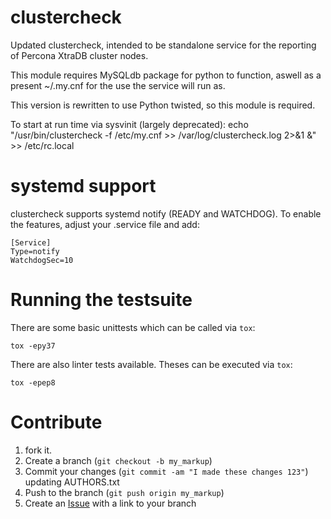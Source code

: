 clustercheck
============

Updated clustercheck, intended to be standalone service for the reporting of Percona XtraDB cluster nodes.

This module requires MySQLdb package for python to function, aswell as a present ~/.my.cnf for the use the service will run as.

This version is rewritten to use Python twisted, so this module is required.

To start at run time via sysvinit (largely deprecated):
echo "/usr/bin/clustercheck -f /etc/my.cnf >> /var/log/clustercheck.log 2>&1 &" >> /etc/rc.local


systemd support
===============
clustercheck supports systemd notify (READY and WATCHDOG). To enable the
features, adjust your .service file and add:

    [Service]
    Type=notify
    WatchdogSec=10


Running the testsuite
=====================
There are some basic unittests which can be called via `tox`:

    tox -epy37

There are also linter tests available. Theses can be executed via `tox`:

    tox -epep8

Contribute
==========

1. fork it.
2. Create a branch (`git checkout -b my_markup`)
3. Commit your changes (`git commit -am "I made these changes 123"`) updating AUTHORS.txt
4. Push to the branch (`git push origin my_markup`)
5. Create an [Issue][1] with a link to your branch

[1]: https://github.com/Oneiroi/clustercheck/issues

